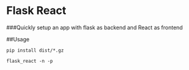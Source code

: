# Flask React 
###Quickly setup an app with flask as backend and React as frontend

##Usage

`
pip install dist/*.gz
`

`
flask_react -n -p
`